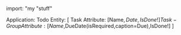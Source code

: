 import: "my \"stuff"

Application: Todo 
    Entity: [ 
        Task 
            Attribute: [Name$,Date,IsDone!]
        Task-Group 
            Attribute: [Name$,DueDate(isRequired,caption=Due),IsDone!]
    ]